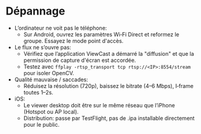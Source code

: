 # Dépannage

- L’ordinateur ne voit pas le téléphone:
  - Sur Android, ouvrez les paramètres Wi‑Fi Direct et reformez le groupe. Essayez le mode point d'accès.
- Le flux ne s’ouvre pas:
  - Vérifiez que l’application ViewCast a démarré la "diffusion" et que la permission de capture d'écran est accordée.
  - Testez avec `ffplay -rtsp_transport tcp rtsp://<IP>:8554/stream` pour isoler OpenCV.
- Qualité mauvaise / saccades:
  - Réduisez la résolution (720p), baissez le bitrate (4–6 Mbps), I‑frame toutes 1–2s.
- iOS:
  - Le viewer desktop doit être sur le même réseau que l’iPhone (Hotspot ou AP local).
  - Distribution: passe par TestFlight, pas de .ipa installable directement pour le public.
